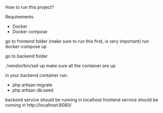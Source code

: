How to run this project?

Requirements
- Docker
- Docker compose


go to frontend folder (make sure to run this first, is very important)
run docker-compose up


go to backend folder

./vendor/bin/sail up
make sure all the container are up

in your backend container run:
- php artisan migrate
- php artisan db:seed


backend service should be running in localhost
frontend service should be running in http://localhost:8080/
